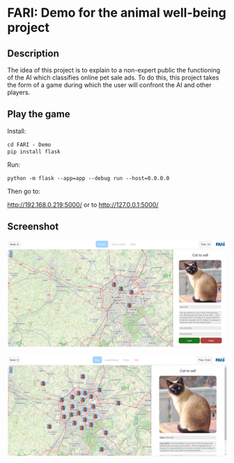 # FARI: Demo for the animal well-being project

## Description
The idea of this project is to explain to a non-expert public the functioning of the AI which classifies online pet sale ads.
To do this, this project takes the form of a game during which the user will confront the AI and other players.

## Play the game
Install:
```
cd FARI - Demo
pip install flask
```
Run:
```
python -m flask --app=app --debug run --host=0.0.0.0
```
Then go to:

http://192.168.0.219:5000/ or to http://127.0.0.1:5000/

## Screenshot
![screenshot](staticFiles/img/screenshot.png "Text to show on mouseover")

![screenshot](staticFiles/img/screenshot_v2.png "Text to show on mouseover")
